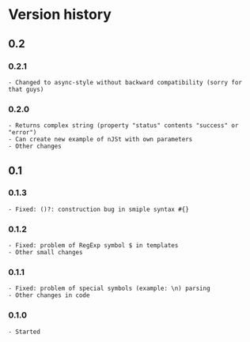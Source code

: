 # Version history

## 0.2

### 0.2.1

    - Changed to async-style without backward compatibility (sorry for that guys)

### 0.2.0

    - Returns complex string (property "status" contents "success" or "error")
    - Can create new example of nJSt with own parameters
    - Other changes

## 0.1

### 0.1.3

    - Fixed: ()?: construction bug in smiple syntax #{}

### 0.1.2

    - Fixed: problem of RegExp symbol $ in templates
    - Other small changes

### 0.1.1

    - Fixed: problem of special symbols (example: \n) parsing
    - Other changes in code

### 0.1.0

    - Started